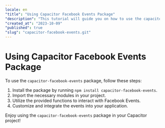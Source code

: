 ```yaml
---
locale: en
"title": "Using Capacitor Facebook Events Package"
"description": "This tutorial will guide you on how to use the capacitor-facebook-events package for integrating Facebook Events with Capacitor."
"created_at": "2023-10-09"
"published": true
"slug": "capacitor-facebook-events.git"
---
```


# Using Capacitor Facebook Events Package

To use the `capacitor-facebook-events` package, follow these steps:

1. Install the package by running `npm install capacitor-facebook-events`.
2. Import the necessary modules in your project.
3. Utilize the provided functions to interact with Facebook Events.
4. Customize and integrate the events into your application.

Enjoy using the `capacitor-facebook-events` package in your Capacitor project!
